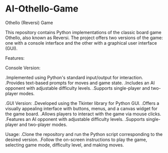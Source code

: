 # AI-Othello-Game
 Othello (Reversi) Game

This repository contains Python implementations of the classic board game Othello, also known as Reversi. The project offers two versions of the game: one with a console interface and the other with a graphical user interface (GUI).

Features:

Console Version:

.Implemented using Python's standard input/output for interaction.
.Provides text-based prompts for moves and game state.
.Includes an AI opponent with adjustable difficulty levels.
.Supports single-player and two-player modes.

.GUI Version:
.Developed using the Tkinter library for Python GUI.
.Offers a visually appealing interface with buttons, menus, and a canvas widget for the game board.
.Allows players to interact with the game via mouse clicks.
.Features an AI opponent with adjustable difficulty levels.
.Supports single-player and two-player modes.

Usage:
.Clone the repository and run the Python script corresponding to the desired version.
.Follow the on-screen instructions to play the game, selecting game mode, difficulty level, and making moves.
